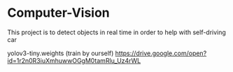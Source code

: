 # Computer-Vision
This project is to detect objects in real time in order to help with self-driving car

yolov3-tiny.weights (train by ourself)
https://drive.google.com/open?id=1r2n0R3iuXmhuwwOGgM0tamRlu_Uz4rWL
